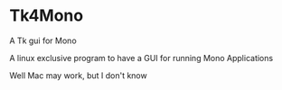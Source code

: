 # Tk4Mono
A Tk gui for Mono

A linux exclusive program to have a GUI for running Mono Applications

Well Mac may work, but I don't know
